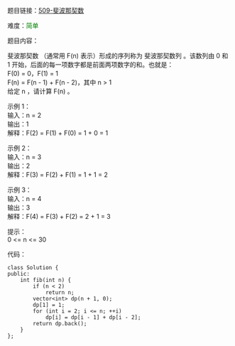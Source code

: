 题目链接：[509-斐波那契数](https://leetcode-cn.com/problems/fibonacci-number/)

难度：<font color="Green">简单</font>

题目内容：

斐波那契数 （通常用 F(n) 表示）形成的序列称为 斐波那契数列 。该数列由 0 和 1 开始，后面的每一项数字都是前面两项数字的和。也就是：<br>
F(0) = 0，F(1) = 1<br>
F(n) = F(n - 1) + F(n - 2)，其中 n > 1<br>
给定 n ，请计算 F(n) 。

示例 1：<br>
输入：n = 2<br>
输出：1<br>
解释：F(2) = F(1) + F(0) = 1 + 0 = 1

示例 2：<br>
输入：n = 3<br>
输出：2<br>
解释：F(3) = F(2) + F(1) = 1 + 1 = 2

示例 3：<br>
输入：n = 4<br>
输出：3<br>
解释：F(4) = F(3) + F(2) = 2 + 1 = 3

提示：<br>
0 <= n <= 30


代码：
```
class Solution {
public:
    int fib(int n) {
        if (n < 2)
            return n;
        vector<int> dp(n + 1, 0);
        dp[1] = 1;
        for (int i = 2; i <= n; ++i)
            dp[i] = dp[i - 1] + dp[i - 2];
        return dp.back();
    }
};
```